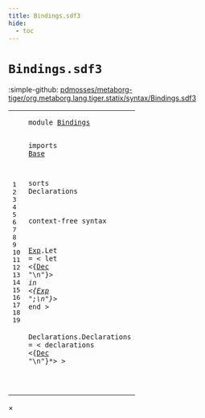 ```yaml
---
title: Bindings.sdf3
hide:
  - toc
---
```


# `Bindings.sdf3`

:simple-github: [pdmosses/metaborg-tiger/org.metaborg.lang.tiger.statix/syntax/Bindings.sdf3]

[pdmosses/metaborg-tiger/org.metaborg.lang.tiger.statix/syntax/Bindings.sdf3]: https://github.com/pdmosses/metaborg-tiger/blob/master/org.metaborg.lang.tiger.statix/syntax/Bindings.sdf3 "The source file on GitHub"

<div class="sdf3"><table class="highlighttable"><tbody><tr><td class="linenos"><div class="linenodiv"><pre><span></span>1
2
3
4
5
6
7
8
9
10
11
12
13
14
15
16
17
18
19
</pre></div></td>
<td class="code"><pre><code><span class="keyword">module</span> <a href="../Tiger.sdf3/#Bindings_7_9" id="Bindings_1_8" title="Referenced at ../Tiger.sdf3 line 7">Bindings</a>

<span class="keyword">imports</span> <a href="../Base.sdf3/#Base_1_8" id="Base_3_9" title="Defined at ../Base.sdf3 line 1">Base</a>

<span class="keyword">sorts</span> <span id="Declarations_5_7" title="Not referenced">Declarations</span>

<span class="keyword">context-free syntax</span>

  <a href="#Exp_13_9" id="Exp_9_3" title="Referenced at line 13">Exp</a>.<span class="cons_Constructor"><span id="Let_9_7" title="Not referenced">Let</span></span> = &lt;
    <span class="cons_String">let</span>
      &lt;{<a href="../Base.sdf3/#Dec_3_7" id="Dec_11_9" title="Defined at ../Base.sdf3 line 3">Dec</a> <span class="cons_Lit">"\n"</span>}*&gt;
     <span class="cons_String">in</span>
      &lt;{<a href="#Exp_9_3" id="Exp_13_9" title="Defined at line 9">Exp</a> <span class="cons_Lit">";\n"</span>}*&gt;
    <span class="cons_String">end</span>
  &gt;

  <span id="Declarations_17_3" title="Not referenced">Declarations</span>.<span class="cons_Constructor"><span id="Declarations_17_16" title="Not referenced">Declarations</span></span> = &lt;
    <span class="cons_String">declarations</span> &lt;{<a href="../Base.sdf3/#Dec_3_7" id="Dec_18_20" title="Defined at ../Base.sdf3 line 3">Dec</a> <span class="cons_Lit">"\n"</span>}*&gt;
  &gt;




</code></pre></td></tr></tbody></table></div>

<div id="modal">
  <div id="modal-content">
    <span id="modal-close">&times;</span>
    <h2 id="modal-h2"></h2>
    <p  id="modal-p"></p>
    <ul id="modal-ul"></ul>
  </div>
</div>
